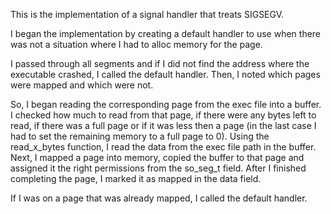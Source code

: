 This is the implementation of a signal handler that treats SIGSEGV.

I began the implementation by creating a default handler to use
when there was not a situation where I had to alloc memory for the 
page.

I passed through all segments and if I did not find the address where the
executable crashed, I called the default handler. Then, I noted which pages
were mapped and which were not.

So, I began reading the corresponding page from the exec file into a buffer.
I checked how much to read from that page, if there were any bytes left to 
read, if there was a full page or if it was less then a page (in the last case
I had to set the remaining memory to a full page to 0). Using the read_x_bytes
function, I read the data from the exec file path in the buffer. Next, I 
mapped a page into memory, copied the buffer to that page and assigned
it the right permissions from the so_seg_t field. After I finished completing 
the page, I marked it as mapped in the data field. 

If I was on a page that was already mapped, I called the default handler.
